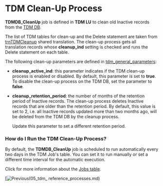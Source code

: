 # TDM Clean-Up Process

**TDMDB_CleanUp** job is defined in **TDM LU** to clean old Inactive records from the [TDM DB](02_tdm_database.md). 

The list of TDM tables for clean-up and the Delete statement are taken from [trnTDMCleanup](/articles/TDM/tdm_implementation/04_fabric_tdm_library.md#trntdmcleanup) shared translation. The clean-up process gets all translation records whose **cleanup_ind** setting is checked and runs the Delete statement on each table. 

The following clean-up parameters  are defined in [tdm_general_parameters](02_tdm_database.md#tdm_general_parameters):

- **cleanup_active_ind**: this parameter indicates if the TDM clean-up process is enabled or disabled. By default, this parameter is set to **true**. To disable the clean-up process on the TDM DB, set the parameter to **false**. 

- **cleanup_retention_period**: the number of months of the retention period of Inactive records. The clean-up process deletes Inactive records that are older than the retention period. By default, this value is set to 2, i.e. all Inactive records updated more than two months ago, will be deleted from the TDM DB by the cleanup process. 

  Update this parameter to set a different retention period.

### How do I Run the TDM Clean-Up Process?

By default, the **TDMDB_CleanUp** job is scheduled to run automatically every two days in the TDM Job's table. You can set it to run manually or set a different time interval for the automatic execution.

Click for more information about the [Jobs table](/articles/20_jobs_and_batch_services/03_create_a_new_user_job.md#step-4). 




  [![Previous](/articles/images/Previous.png)(05_tdm_ reference_processes.md)

  

